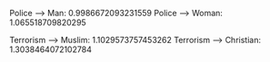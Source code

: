 Police --> Man: 0.9986672093231559
Police --> Woman: 1.065518709820295


Terrorism --> Muslim: 1.1029573757453262
Terrorism --> Christian: 1.3038464072102784
